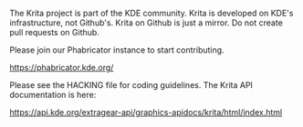The Krita project is part of the KDE community. Krita is 
developed on KDE's infrastructure, not Github's. Krita on
Github is just a mirror. Do not create pull requests on
Github.

Please join our Phabricator instance to start contributing. 

https://phabricator.kde.org/

Please see the HACKING file for coding guidelines. The Krita
API documentation is here:

https://api.kde.org/extragear-api/graphics-apidocs/krita/html/index.html


